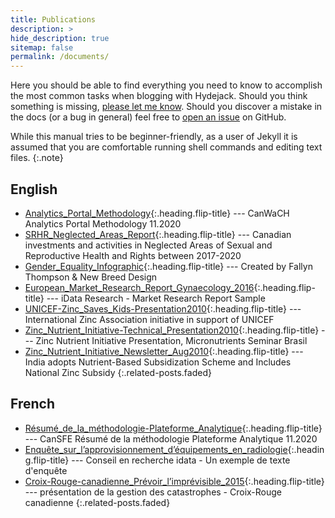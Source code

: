 ```yaml
---
title: Publications
description: >
hide_description: true
sitemap: false
permalink: /documents/
---
```


Here you should be able to find everything you need to know to accomplish the most common tasks when blogging with Hydejack.
Should you think something is missing, [please let me know](mailto:mail@qwtel.com).
Should you discover a mistake in the docs (or a bug in general) feel free to [open an issue](https://github.com/hydecorp/hydejack/issues) on GitHub.

While this manual tries to be beginner-friendly, as a user of Jekyll it is assumed that you are comfortable running shell commands and editing text files.
{:.note}


## English
* [Analytics_Portal_Methodology]{:.heading.flip-title} --- CanWaCH Analytics Portal Methodology 11.2020
* [SRHR_Neglected_Areas_Report]{:.heading.flip-title} --- Canadian investments and activities in Neglected Areas of Sexual and Reproductive Health and Rights between 2017-2020
* [Gender_Equality_Infographic]{:.heading.flip-title} --- Created by Fallyn Thompson & New Breed Design
* [European_Market_Research_Report_Gynaecology_2016]{:.heading.flip-title} --- iData Research - Market Research Report Sample
* [UNICEF-Zinc_Saves_Kids-Presentation2010]{:.heading.flip-title} --- International Zinc Association initiative in support of UNICEF
* [Zinc_Nutrient_Initiative-Technical_Presentation2010]{:.heading.flip-title} --- Zinc Nutrient Initiative Presentation, Micronutrients Seminar Brasil
* [Zinc_Nutrient_Initiative_Newsletter_Aug2010]{:.heading.flip-title} --- India adopts Nutrient-Based Subsidization Scheme and Includes National Zinc Subsidy
{:.related-posts.faded}

## French
* [Résumé_de_la_méthodologie-Plateforme_Analytique]{:.heading.flip-title} --- CanSFE Résumé de la méthodologie Plateforme Analytique 11.2020
* [Enquête_sur_l’approvisionnement_d’équipements_en_radiologie]{:.heading.flip-title} --- Conseil en recherche idata - 
Un exemple de texte d'enquête
* [Croix-Rouge-canadienne_Prévoir_l’imprévisible_2015]{:.heading.flip-title} --- présentation de la gestion des catastrophes - Croix-Rouge canadienne
{:.related-posts.faded}

[Analytics_Portal_Methodology]: CanWaCH-Analytics_Portal_Methodology-Nov-12-2020.docx
[SRHR_Neglected_Areas_Report]: CanWaCH-SRHR_Neglected_Areas_Full_Summary_Report_(Final).docx
[Gender_Equality_Infographic]: CanWaCH-Gender-Equality-Infographic-2018.jpg
[Résumé_de_la_méthodologie-Plateforme_Analytique]: CanSFE-Résumé_de_la_méthodologie-Plateforme_Analytique-Nov-12-2020.docx
[Enquête_sur_l’approvisionnement_d’équipements_en_radiologie]: Enquête-sur-l’approvisionnement-d’équipements-en-radiologie-2017.pdf
[European_Market_Research_Report_Gynaecology_2016]: European_Market_Research_Report_Gynaecology2016.docx
[Croix-Rouge-canadienne_Prévoir_l’imprévisible_2015]: Croix-Rouge-canadienne_Prévoir_l’imprévisible_2015.ppt
[UNICEF-Zinc_Saves_Kids-Presentation2010]: UNICEF-Zinc_Saves_Kids-Presentation2010.pdf
[Zinc_Nutrient_Initiative-Technical_Presentation2010]: Zinc_Nutrient_Initiative-Technical_Presentation2010.pdf
[Zinc_Nutrient_Initiative_Newsletter_Aug2010]: Zinc_Nutrient_Initiative_Newsletter_Aug2010.pdf
